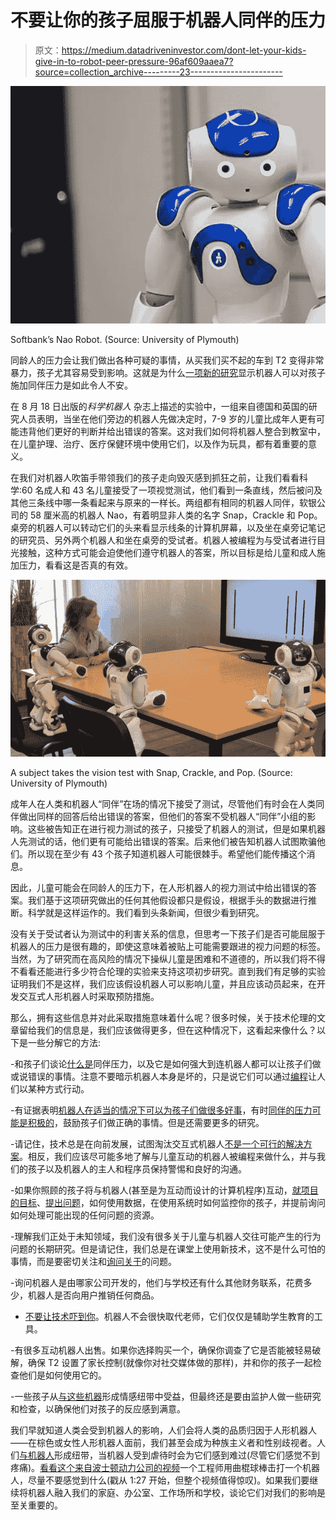 # 不要让你的孩子屈服于机器人同伴的压力

> 原文：<https://medium.datadriveninvestor.com/dont-let-your-kids-give-in-to-robot-peer-pressure-96af609aaea7?source=collection_archive---------23----------------------->

![](img/b0f5feff693a1c4df5c4f72498a11090.png)

Softbank’s Nao Robot. (Source: University of Plymouth)

同龄人的压力会让我们做出各种可疑的事情，从买我们买不起的车到 T2 变得非常暴力，孩子尤其容易受到影响。这就是为什么[一项新的研究](https://www.sciencedaily.com/releases/2018/08/180815154454.htm)显示机器人可以对孩子施加同伴压力是如此令人不安。

在 8 月 18 日出版的*科学机器人* 杂志上描述的实验中，一组来自德国和英国的研究人员表明，当坐在他们旁边的机器人先做决定时，7-9 岁的儿童比成年人更有可能违背他们更好的判断并给出错误的答案。这对我们如何将机器人整合到教室中，在儿童护理、治疗、医疗保健环境中使用它们，以及作为玩具，都有着重要的意义。

在我们对机器人吹笛手带领我们的孩子走向毁灭感到抓狂之前，让我们看看科学:60 名成人和 43 名儿童接受了一项视觉测试，他们看到一条直线，然后被问及其他三条线中哪一条看起来与原来的一样长。两组都有相同的机器人同伴，软银公司的 58 厘米高的机器人 Nao，有着明显非人类的名字 Snap，Crackle 和 Pop。桌旁的机器人可以转动它们的头来看显示线条的计算机屏幕，以及坐在桌旁记笔记的研究员、另外两个机器人和坐在桌旁的受试者。机器人被编程为与受试者进行目光接触，这种方式可能会迫使他们遵守机器人的答案，所以目标是给儿童和成人施加压力，看看这是否真的有效。

![](img/f9058d9e0bd687c1461a4641e1f3784e.png)

A subject takes the vision test with Snap, Crackle, and Pop. (Source: University of Plymouth)

成年人在人类和机器人“同伴”在场的情况下接受了测试，尽管他们有时会在人类同伴做出同样的回答后给出错误的答案，但他们的答案不受机器人“同伴”小组的影响。这些被告知正在进行视力测试的孩子，只接受了机器人的测试，但是如果机器人先测试的话，他们更有可能给出错误的答案。后来他们被告知机器人试图欺骗他们。所以现在至少有 43 个孩子知道机器人可能很棘手。希望他们能传播这个消息。

因此，儿童可能会在同龄人的压力下，在人形机器人的视力测试中给出错误的答案。我们基于这项研究做出的任何其他假设都只是假设，根据手头的数据进行推断。科学就是这样运作的。我们看到头条新闻，但很少看到研究。

没有关于受试者认为测试中的利害关系的信息，但思考一下孩子们是否可能屈服于机器人的压力是很有趣的，即使这意味着被贴上可能需要跟进的视力问题的标签。当然，为了研究而在高风险的情况下操纵儿童是困难和不道德的，所以我们将不得不看看还能进行多少符合伦理的实验来支持这项初步研究。直到我们有足够的实验证明我们不是这样，我们应该假设机器人可以影响儿童，并且应该动员起来，在开发交互式人形机器人时采取预防措施。

那么，拥有这些信息并对此采取措施意味着什么呢？很多时候，关于技术伦理的文章留给我们的信息是，我们应该做得更多，但在这种情况下，这看起来像什么？以下是一些分解它的方法:

-和孩子们谈论[什么是](http://www.apa.org/research/action/speaking-of-psychology/peer-pressure.aspx)同伴压力，以及它是如何强大到连机器人都可以让孩子们做或说错误的事情。注意不要暗示机器人本身是坏的，只是说它们可以通过[编程](https://www.theguardian.com/inequality/2017/aug/08/rise-of-the-racist-robots-how-ai-is-learning-all-our-worst-impulses)让人们以某种方式行动。

-有证据表明[机器人在适当的情况下可以为孩子们做很多好事](https://newatlas.com/autism-social-robot-children-yale/56026/)，有时[同伴的压力可能是积极的](https://www.scientificamerican.com/article/peer-pressure-has-a-positive-side/)，鼓励孩子们做正确的事情。但是还需要更多的研究。

-请记住，技术总是在向前发展，试图淘汰交互式机器人[不是一个可行的解决方案](https://www.roboticsbusinessreview.com/service/humanoid-robot-market-to-grow-40-by-2024-predicts-report/)。相反，我们应该尽可能多地了解与儿童互动的机器人被编程来做什么，并与我们的孩子以及机器人的主人和程序员保持警惕和良好的沟通。

-如果你照顾的孩子将与机器人(甚至是为互动而设计的计算机程序)互动，[就项目的](https://www.teachthought.com/technology/using-technology-can/)[目标](https://www.nytimes.com/2017/04/05/business/smallbusiness/stem-education-technology-engineering-coding-toys.html)、[提出问题](https://www.theverge.com/2017/8/9/16115352/disney-sued-spying-children-gaming-apps-disney-princess-palace-pets)，如何使用数据，在使用系统时如何监控你的孩子，并提前询问如何处理可能出现的任何问题的资源。

-理解我们正处于未知领域，我们没有很多关于儿童与机器人交往可能产生的行为问题的长期研究。但是请记住，我们总是在课堂上使用新技术，这不是什么可怕的事情，而是要密切关注和[询问关于](https://secondnaturejournal.com/76-reasonable-questions-to-ask-about-any-technology/)的问题。

-询问机器人是由哪家公司开发的，他们与学校还有什么其他财务联系，花费多少，机器人是否向用户推销任何商品。

- [不要让技术吓到你](https://www.theguardian.com/technology/2017/oct/04/robots-artificial-intelligence-machines-us-survey)。机器人不会很快取代老师，它们仅仅是辅助学生教育的工具。

-有很多互动机器人出售。如果你选择购买一个，确保你调查了它是否能被轻易破解，确保 T2 设置了家长控制(就像你对社交媒体做的那样)，并和你的孩子一起检查他们是如何使用它的。

-一些孩子从[与这些机器](https://www.theatlantic.com/magazine/archive/2017/12/my-sons-first-robot/544137/)形成情感纽带中受益，但最终还是要由监护人做一些研究和检查，以确保他们对孩子的反应感到满意。

我们早就知道人类会受到机器人的影响，人们会将人类的品质归因于人形机器人——在棕色或女性人形机器人面前，我们甚至会成为种族主义者和性别歧视者。人们[与机器人](http://www.bbc.com/capital/story/20180530-how-humans-bond-with-robot-colleagues)形成纽带，当机器人受到虐待时会为它们感到难过(尽管它们感觉不到疼痛)。[看看这个来自波士顿动力公司的视频](https://www.youtube.com/watch?v=rVlhMGQgDkY&t=3s)一个工程师用曲棍球棒击打一个机器人，尽量不要感觉到什么(戳从 1:27 开始，但整个视频值得惊叹)。如果我们要继续将机器人融入我们的家庭、办公室、工作场所和学校，谈论它们对我们的影响是至关重要的。